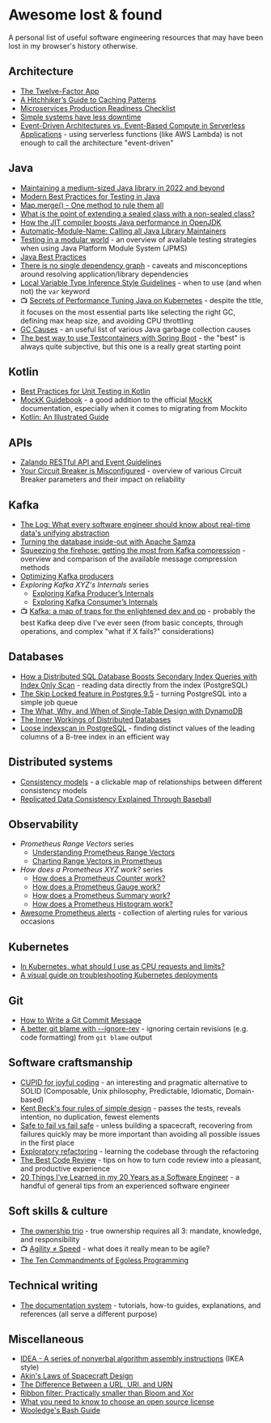 # Awesome lost & found

A personal list of useful software engineering resources that may have been lost in my browser's history otherwise.

## Architecture

- [The Twelve-Factor App](https://12factor.net/)
- [A Hitchhiker’s Guide to Caching Patterns](https://hazelcast.com/blog/a-hitchhikers-guide-to-caching-patterns/)
- [Microservices Production Readiness Checklist](https://github.com/kgoralski/microservice-production-readiness-checklist)
- [Simple systems have less downtime](https://www.gkogan.co/blog/simple-systems/)
- [Event-Driven Architectures vs. Event-Based Compute in Serverless Applications](https://www.alexdebrie.com/posts/event-driven-vs-event-based/) - using 
serverless functions (like AWS Lambda) is not enough to call the architecture "event-driven" 

## Java

- [Maintaining a medium-sized Java library in 2022 and beyond](https://michael-simons.github.io/neo4j-migrations/maintaining-a-medium-sized-java-library-in-2022-and-beyond/)
- [Modern Best Practices for Testing in Java](https://phauer.com/2019/modern-best-practices-testing-java/)
- [Map.merge() - One method to rule them all](https://nurkiewicz.com/2019/03/mapmerge-one-method-to-rule-them-all.html)
- [What is the point of extending a sealed class with a non-sealed class?](https://stackoverflow.com/questions/63860110/what-is-the-point-of-extending-a-sealed-class-with-a-non-sealed-class/63887136#63887136)
- [How the JIT compiler boosts Java performance in OpenJDK](https://developers.redhat.com/articles/2021/06/23/how-jit-compiler-boosts-java-performance-openjdk)
- [Automatic-Module-Name: Calling all Java Library Maintainers](http://branchandbound.net/blog/java/2017/12/automatic-module-name/)
- [Testing in a modular world](https://info.michael-simons.eu/2021/10/19/testing-in-a-modular-world/) - an overview of 
available testing strategies when using Java Platform Module System (JPMS)
- [Java Best Practices](http://java.jonathangiles.net/)
- [There is no single dependency graph](https://melix.github.io/blog/2022/07/there-is-no-single-dependency-graph.html) -
caveats and misconceptions around resolving application/library dependencies
- [Local Variable Type Inference Style Guidelines](https://openjdk.org/projects/amber/guides/lvti-style-guide) - when to
use (and when not) the `var` keyword
- 📺 [Secrets of Performance Tuning Java on Kubernetes](https://vimeo.com/748031919) - despite the title, it focuses on
the most essential parts like selecting the right GC, defining max heap size, and avoiding CPU throttling
- [GC Causes](https://netflix.github.io/atlas-docs/spectator/lang/java/ext/jvm-gc-causes/) - an useful list of various 
Java garbage collection causes
- [The best way to use Testcontainers with Spring Boot](https://maciejwalkowiak.com/blog/testcontainers-spring-boot-setup/) - the "best"
is always quite subjective, but this one is a really great starting point

## Kotlin

- [Best Practices for Unit Testing in Kotlin](https://phauer.com/2018/best-practices-unit-testing-kotlin/)
- [MockK Guidebook](https://notwoods.github.io/mockk-guidebook/) - a good addition to the official [MockK](https://mockk.io/) 
documentation, especially when it comes to migrating from Mockito
- [Kotlin: An Illustrated Guide](https://typealias.com/start/)

## APIs

- [Zalando RESTful API and Event Guidelines](https://opensource.zalando.com/restful-api-guidelines/)
- [Your Circuit Breaker is Misconfigured](https://shopify.engineering/circuit-breaker-misconfigured) - overview of various
Circuit Breaker parameters and their impact on reliability

## Kafka

- [The Log: What every software engineer should know about real-time data's unifying abstraction](https://engineering.linkedin.com/distributed-systems/log-what-every-software-engineer-should-know-about-real-time-datas-unifying)
- [Turning the database inside-out with Apache Samza](https://martin.kleppmann.com/2015/03/04/turning-the-database-inside-out.html)
- [Squeezing the firehose: getting the most from Kafka compression](https://blog.cloudflare.com/squeezing-the-firehose/) - overview
and comparison of the available message compression methods
- [Optimizing Kafka producers](https://strimzi.io/blog/2020/10/15/producer-tuning/)
- _Exploring Kafka XYZ's Internals_ series
  - [Exploring Kafka Producer’s Internals](https://blog.developer.adobe.com/exploring-kafka-producers-internals-37411b647d0f)
  - [Exploring Kafka Consumer’s Internals](https://medium.com/adobetech/exploring-kafka-consumers-internals-b0b9becaa106)
- 📺 [Kafka: a map of traps for the enlightened dev and op](https://youtu.be/paVdXL5vDzg) - probably the best Kafka deep dive 
I've ever seen (from basic concepts, through operations, and complex "what if X fails?" considerations)

## Databases
- [How a Distributed SQL Database Boosts Secondary Index Queries with Index Only Scan](https://blog.yugabyte.com/how-a-distributed-sql-database-boosts-secondary-index-queries-with-index-only-scan/) - reading 
data directly from the index (PostgreSQL)
- [The Skip Locked feature in Postgres 9.5](https://www.pgcasts.com/episodes/the-skip-locked-feature-in-postgres-9-5) - turning 
PostgreSQL into a simple job queue
- [The What, Why, and When of Single-Table Design with DynamoDB](https://www.alexdebrie.com/posts/dynamodb-single-table/)
- [The Inner Workings of Distributed Databases](https://questdb.io/blog/inner-workings-distributed-databases/)
- [Loose indexscan in PostgreSQL](https://wiki.postgresql.org/wiki/Loose_indexscan) - finding distinct values of the 
leading columns of a B-tree index in an efficient way

## Distributed systems

- [Consistency models](https://jepsen.io/consistency) - a clickable map of relationships between different consistency models
- [Replicated Data Consistency Explained Through Baseball](https://www.microsoft.com/en-us/research/wp-content/uploads/2011/10/ConsistencyAndBaseballReport.pdf)

## Observability

- _Prometheus Range Vectors_ series
  - [Understanding Prometheus Range Vectors](https://satyanash.net/software/2021/01/04/understanding-prometheus-range-vectors.html)
  - [Charting Range Vectors in Prometheus](https://satyanash.net/software/2021/06/09/charting-range-vectors-prometheus.html)
- _How does a Prometheus XYZ work?_ series
  - [How does a Prometheus Counter work?](https://www.robustperception.io/how-does-a-prometheus-counter-work/)
  - [How does a Prometheus Gauge work?](https://www.robustperception.io/how-does-a-prometheus-gauge-work/)
  - [How does a Prometheus Summary work?](https://www.robustperception.io/how-does-a-prometheus-summary-work)
  - [How does a Prometheus Histogram work?](https://www.robustperception.io/how-does-a-prometheus-histogram-work)
- [Awesome Prometheus alerts](https://awesome-prometheus-alerts.grep.to/) - collection of alerting rules for various 
occasions

## Kubernetes

- [In Kubernetes, what should I use as CPU requests and limits?](https://twitter.com/danielepolencic/status/1632717409051181056)
- [A visual guide on troubleshooting Kubernetes deployments](https://learnk8s.io/troubleshooting-deployments)

## Git

- [How to Write a Git Commit Message](https://cbea.ms/git-commit/)
- [A better git blame with --ignore-rev](https://michaelheap.com/git-ignore-rev/) - ignoring certain revisions (e.g. 
code formatting) from `git blame` output

## Software craftsmanship

- [CUPID for joyful coding](https://dannorth.net/2022/02/10/cupid-for-joyful-coding/) - an interesting 
and pragmatic alternative to SOLID (Composable, Unix philosophy, Predictable, Idiomatic, Domain-based)
- [Kent Beck's four rules of simple design](https://martinfowler.com/bliki/BeckDesignRules.html) - passes the tests,
reveals intention, no duplication, fewest elements
- [Safe to fail vs fail safe](https://devskiller.com/techblog/Safe-to-fail-vs-fail-safe/) - unless building a spacecraft,
recovering from failures quickly may be more important than avoiding all possible issues in the first place
- [Exploratory refactoring](https://victorrentea.ro/blog/exploratory-refactoring/) - learning the codebase through
the refactoring
- [The Best Code Review](https://victorrentea.ro/blog/the-best-code-review/) - tips on how to turn code review into
a pleasant, and productive experience
- [20 Things I’ve Learned in my 20 Years as a Software Engineer](https://www.simplethread.com/20-things-ive-learned-in-my-20-years-as-a-software-engineer/) - a handful 
of general tips from an experienced software engineer

## Soft skills & culture

- [The ownership trio](https://alexewerlof.medium.com/the-ownership-trio-482a4e5f666d) - true ownership requires all 3: 
mandate, knowledge, and responsibility
- 📺 [Agility ≠ Speed](https://youtu.be/VnQZ24eeaXM) - what does it really mean to be agile?
- [The Ten Commandments of Egoless Programming](https://blog.codinghorror.com/the-ten-commandments-of-egoless-programming/)

## Technical writing

- [The documentation system](https://documentation.divio.com/) - tutorials, how-to guides, explanations, and references
(all serve a different purpose)

## Miscellaneous

- [IDEA - A series of nonverbal algorithm assembly instructions](https://idea-instructions.com/) (IKEA style)
- [Akin's Laws of Spacecraft Design](https://spacecraft.ssl.umd.edu/akins_laws.html)
- [The Difference Between a URL, URI, and URN](https://danielmiessler.com/study/difference-between-uri-url/)
- [Ribbon filter: Practically smaller than Bloom and Xor](https://engineering.fb.com/2021/07/09/data-infrastructure/ribbon-filter/)
- [What you need to know to choose an open source license](https://gist.github.com/nicolasdao/a7adda51f2f185e8d2700e1573d8a633)
- [Wooledge's Bash Guide](https://mywiki.wooledge.org/BashGuide)
